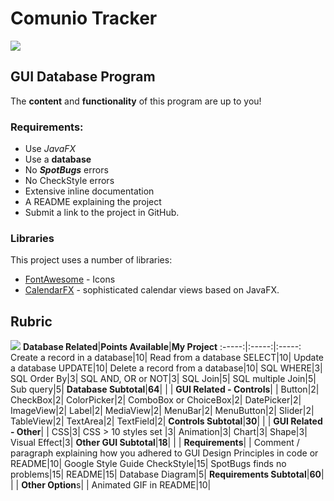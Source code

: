 # Comunio Tracker

![](https://cdn.dribbble.com/users/1122111/screenshots/4828191/comunio_rebrand_animation_v6.gif)  

## GUI Database Program
The **content** and **functionality** of this program are up to you!

### Requirements:
  - Use *JavaFX*
  - Use a **database**
  - No ***SpotBugs*** errors
  - No CheckStyle errors
  - Extensive inline documentation 
  - A README explaining the project
  - Submit a link to the project in GitHub. 

### Libraries

This project uses a number of libraries:

* [FontAwesome](https://bintray.com/jerady/maven/FontAwesomeFX/9.1.2) - Icons
* [CalendarFX](https://github.com/dlemmermann/CalendarFX) - sophisticated calendar views based on 
JavaFX.

## Rubric
![](https://thumbs.gfycat.com/BrilliantEllipticalBobolink-size_restricted.gif)
****Database Related****|****Points Available****|****My Project****
:-----:|:-----:|:-----:
Create a record in a database|10| 
Read from a database SELECT|10| 
Update a database UPDATE|10| 
Delete a record from a database|10| 
SQL WHERE|3| 
SQL Order By|3| 
SQL AND, OR or NOT|3| 
SQL Join|5| 
SQL multiple Join|5| 
Sub query|5| 
**Database Subtotal**|**64**| 
 | | 
****GUI Related - Controls****| | 
Button|2| 
CheckBox|2| 
ColorPicker|2| 
ComboBox or ChoiceBox|2| 
DatePicker|2| 
ImageView|2| 
Label|2| 
MediaView|2| 
MenuBar|2| 
MenuButton|2| 
Slider|2| 
TableView|2| 
TextArea|2| 
TextField|2| 
**Controls Subtotal**|**30**| 
 | | 
****GUI Related - Other****| | 
CSS|3| 
CSS > 10 styles set |3| 
Animation|3| 
Chart|3| 
Shape|3| 
Visual Effect|3| 
**Other GUI Subtotal**|**18**| 
 | | 
****Requirements****| | 
Comment / paragraph explaining how you adhered to GUI Design Principles in code or README|10| 
Google Style Guide CheckStyle|15| 
SpotBugs finds no problems|15| 
README|15| 
Database Diagram|5| 
**Requirements Subtotal**|**60**| 
 | | 
****Other Option****s| | 
Animated GIF in README|10| 
